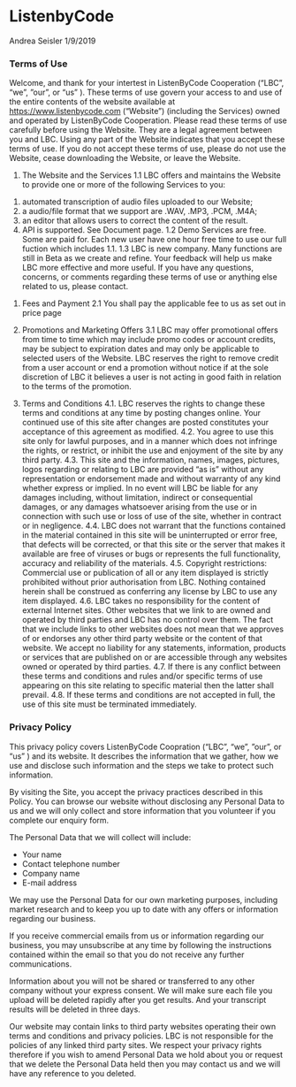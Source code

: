 ListenbyCode
================
Andrea Seisler
1/9/2019

### Terms of Use

Welcome, and thank for your intertest in ListenByCode Cooperation (“LBC”, “we”, ”our”, or “us” ). These terms of use govern your access to and use of the entire contents of the website available at <https://www.listenbycode.com> (“Website”) (including the Services) owned and operated by ListenByCode Cooperation. Please read these terms of use carefully before using the Website. They are a legal agreement between you and LBC. Using any part of the Website indicates that you accept these terms of use. If you do not accept these terms of use, please do not use the Website, cease downloading the Website, or leave the Website.

1.  The Website and the Services
    1.1 LBC offers and maintains the Website to provide one or more of the following Services to you:

<!-- -->

1.  automated transcription of audio files uploaded to our Website;
2.  a audio/file format that we support are .WAV, .MP3, .PCM, .M4A;
3.  an editor that allows users to correct the content of the result.
4.  API is supported. See Document page. 1.2 Demo Services are free. Some are paid for. Each new user have one hour free time to use our full fuction which includes 1.1. 1.3 LBC is new company. Many functions are still in Beta as we create and refine. Your feedback will help us make LBC more effective and more useful. If you have any questions, concerns, or comments regarding these terms of use or anything else related to us, please contact.

<!-- -->

1.  Fees and Payment 2.1 You shall pay the applicable fee to us as set out in price page

2.  Promotions and Marketing Offers 3.1 LBC may offer promotional offers from time to time which may include promo codes or account credits, may be subject to expiration dates and may only be applicable to selected users of the Website. LBC reserves the right to remove credit from a user account or end a promotion without notice if at the sole discretion of LBC it believes a user is not acting in good faith in relation to the terms of the promotion.

3.  Terms and Conditions 4.1. LBC reserves the rights to change these terms and conditions at any time by posting changes online. Your continued use of this site after changes are posted constitutes your acceptance of this agreement as modified. 4.2. You agree to use this site only for lawful purposes, and in a manner which does not infringe the rights, or restrict, or inhibit the use and enjoyment of the site by any third party. 4.3. This site and the information, names, images, pictures, logos regarding or relating to LBC are provided “as is” without any representation or endorsement made and without warranty of any kind whether express or implied. In no event will LBC be liable for any damages including, without limitation, indirect or consequential damages, or any damages whatsoever arising from the use or in connection with such use or loss of use of the site, whether in contract or in negligence. 4.4. LBC does not warrant that the functions contained in the material contained in this site will be uninterrupted or error free, that defects will be corrected, or that this site or the server that makes it available are free of viruses or bugs or represents the full functionality, accuracy and reliability of the materials. 4.5. Copyright restrictions: Commercial use or publication of all or any item displayed is strictly prohibited without prior authorisation from LBC. Nothing contained herein shall be construed as conferring any license by LBC to use any item displayed. 4.6. LBC takes no responsibility for the content of external Internet sites. Other websites that we link to are owned and operated by third parties and LBC has no control over them. The fact that we include links to other websites does not mean that we approves of or endorses any other third party website or the content of that website. We accept no liability for any statements, information, products or services that are published on or are accessible through any websites owned or operated by third parties. 4.7. If there is any conflict between these terms and conditions and rules and/or specific terms of use appearing on this site relating to specific material then the latter shall prevail. 4.8. If these terms and conditions are not accepted in full, the use of this site must be terminated immediately.

### Privacy Policy

This privacy policy covers ListenByCode Coopration (“LBC”, “we”, ”our”, or “us” ) and its website. It describes the information that we gather, how we use and disclose such information and the steps we take to protect such information.

By visiting the Site, you accept the privacy practices described in this Policy. You can browse our website without disclosing any Personal Data to us and we will only collect and store information that you volunteer if you complete our enquiry form.

The Personal Data that we will collect will include:
- Your name
- Contact telephone number
- Company name
- E-mail address

We may use the Personal Data for our own marketing purposes, including market research and to keep you up to date with any offers or information regarding our business.

If you receive commercial emails from us or information regarding our business, you may unsubscribe at any time by following the instructions contained within the email so that you do not receive any further communications.

Information about you will not be shared or transferred to any other company without your express consent. We will make sure each file you upload will be deleted rapidly after you get results. And your transcript results will be deleted in three days.

Our website may contain links to third party websites operating their own terms and conditions and privacy policies. LBC is not responsible for the policies of any linked third party sites. We respect your privacy rights therefore if you wish to amend Personal Data we hold about you or request that we delete the Personal Data held then you may contact us and we will have any reference to you deleted.

